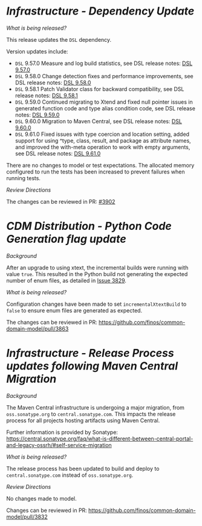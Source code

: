 # _Infrastructure - Dependency Update_

_What is being released?_

This release updates the `DSL` dependency.

Version updates include:
- `DSL` 9.57.0 Measure and log build statistics, see DSL release notes: [DSL 9.57.0](https://github.com/finos/rune-dsl/releases/tag/9.57.0)
- `DSL` 9.58.0 Change detection fixes and performance improvements, see DSL release notes: [DSL 9.58.0](https://github.com/finos/rune-dsl/releases/tag/9.58.0)
- `DSL` 9.58.1 Patch Validator class for backward compatibility, see DSL release notes: [DSL 9.58.1](https://github.com/finos/rune-dsl/releases/tag/9.58.1)
- `DSL` 9.59.0 Continued migrating to Xtend and fixed null pointer issues in generated function code and type alias condition code, see DSL release notes: [DSL 9.59.0](https://github.com/finos/rune-dsl/releases/tag/9.59.0)
- `DSL` 9.60.0 Migration to Maven Central, see DSL release notes: [DSL 9.60.0](https://github.com/finos/rune-dsl/releases/tag/9.60.0)
- `DSL` 9.61.0 Fixed issues with type coercion and location setting, added support for using ^type, class, result, and package as attribute names, and improved the with-meta operation to work with empty arguments, see DSL release notes: [DSL 9.61.0](https://github.com/finos/rune-dsl/releases/tag/9.61.0)


There are no changes to model or test expectations.  The allocated memory configured to run the tests has been increased to prevent failures when running tests.

_Review Directions_

The changes can be reviewed in PR: [#3902](https://github.com/finos/common-domain-model/pull/3902)


# _CDM Distribution - Python Code Generation flag update_

_Background_

After an upgrade to using xtext, the incremental builds were running with value `true`. This resulted in the Python build not generating the expected number of enum files, as detailed in [Issue 3829](https://github.com/finos/common-domain-model/issues/3829).

_What is being released?_

Configuration changes have been made to set `incrementalXtextBuild` to `false` to ensure enum files are generated as expected.

The changes can be reviewed in PR: https://github.com/finos/common-domain-model/pull/3863

# _Infrastructure - Release Process updates following Maven Central Migration_

_Background_

The Maven Central infrastructure is undergoing a major migration, from `oss.sonatype.org` to `central.sonatype.com`. This impacts the release process for all projects hosting artifacts using Maven Central.

Further information is provided by Sonatype:
https://central.sonatype.org/faq/what-is-different-between-central-portal-and-legacy-ossrh/#self-service-migration

_What is being released?_

The release process has been updated to build and deploy to `central.sonatype.com` instead of `oss.sonatype.org`.

_Review Directions_

No changes made to model.

Changes can be reviewed in PR: https://github.com/finos/common-domain-model/pull/3832
